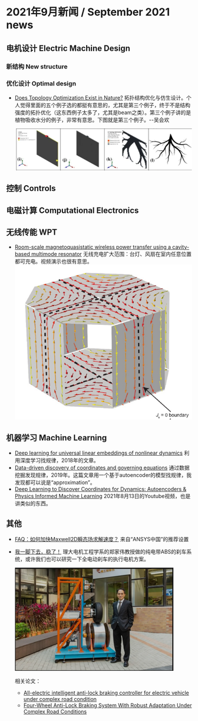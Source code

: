 # 2021年9月新闻 / September 2021 news

## 电机设计 Electric Machine Design

### 新结构 New structure

### 优化设计 Optimal design

- [Does Topology Optimization Exist in Nature?](https://link.springer.com/article/10.1007/s40009-021-01050-1)
  拓扑结构优化与仿生设计。个人觉得里面的五个例子选的都挺有意思的，尤其是第三个例子，终于不是结构强度的拓扑优化（这东西例子太多了，尤其是beam之类）。第三个例子讲的是植物吸收水分的例子，非常有意思。下图就是第三个例子。--吴会欢
  
  ![第三个例子](img_1.png)

## 控制 Controls

## 电磁计算 Computational Electronics

## 无线传能 WPT
- [Room-scale magnetoquasistatic wireless power transfer using a cavity-based multimode resonator](https://www.nature.com/articles/s41928-021-00636-3) 无线充电扩大范围：台灯、风扇在室内任意位置都可充电。视频演示也很有意思。
  ![room](img_2.png)
## 机器学习 Machine Learning

- [Deep learning for universal linear embeddings of nonlinear dynamics](https://www.nature.com/articles/s41467-018-07210-0)
  利用深度学习找规律，2018年的文章。
- [Data-driven discovery of coordinates and governing equations](https://www.pnas.org/content/116/45/22445)
  通过数据挖掘发现规律，2019年。这篇文章用一个基于autoencoder的模型找规律，我发现都可以说是“approximation”。
- [Deep Learning to Discover Coordinates for Dynamics: Autoencoders & Physics Informed Machine Learning](https://www.youtube.com/watch?v=KmQkDgu-Qp0)
  2021年8月13日的Youtube视频，也是讲类似的东西。

## 其他

- [FAQ：如何加快Maxwell2D瞬态场求解速度？](https://mp.weixin.qq.com/s/Z6Q8c48AY6by-a27AyLeCQ)
  来自“ANSYS中国”的推荐设置

- [我一脚下去，稳了！](https://mp.weixin.qq.com/s/IZC27pQKQYUUCkSR5YU4yQ)
  理大电机工程学系的郑家伟教授做的纯电带ABS的刹车系统，或许我们也可以研究一下全电动刹车的执行电机方案。

  <img alt="pic" height="280" src="img.png" width="430"/>

  相关论文：
    - [All-electric intelligent anti-lock braking controller for electric vehicle under complex road condition](https://ieeexplore.ieee.org/document/7845986)
    - [Four-Wheel Anti-Lock Braking System With Robust Adaptation Under Complex Road Conditions](https://ieeexplore.ieee.org/document/9309155)